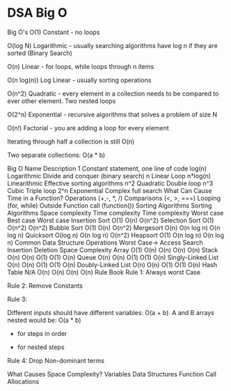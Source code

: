 # DSA Big O
Big O's
O(1) Constant - no loops

O(log N) Logarithmic - usually searching algorithms have log n if they are sorted (Binary Search)

O(n) Linear - for loops, while loops through n items

O(n log(n)) Log Linear - usually sorting operations

O(n^2) Quadratic - every element in a collection needs to be compared to ever other element. Two nested loops

O(2^n) Exponential - recursive algorithms that solves a problem of size N

O(n!) Factorial - you are adding a loop for every element

Iterating through half a collection is still O(n)

Two separate collections: O(a * b)

Big O	Name	Description
1	Constant	statement, one line of code
log(n)	Logarithmic	Divide and conquer (binary search)
n	Linear	Loop
n*log(n)	Linearithmic	Effective sorting algorithms
n^2	Quadratic	Double loop
n^3	Cubic	Triple loop
2^n	Exponential	Complex full search
What Can Cause Time in a Function?
Operations (+,-, \*, /)
Comparisons (<, >, ===)
Looping (for, while)
Outside Function call (function())
Sorting Algorithms
Sorting Algorithms	Space complexity	Time complexity	Time complexity
Worst case	Best case	Worst case
Insertion Sort	O(1)	O(n)	O(n^2)
Selection Sort	O(1)	O(n^2)	O(n^2)
Bubble Sort	O(1)	O(n)	O(n^2)
Mergesort	O(n)	O(n log n)	O(n log n)
Quicksort	O(log n)	O(n log n)	O(n^2)
Heapsort	O(1)	O(n log n)	O(n log n)
Common Data Structure Operations
Worst Case→	Access	Search	Insertion	Deletion	Space Complexity
Array	O(1)	O(n)	O(n)	O(n)	O(n)
Stack	O(n)	O(n)	O(1)	O(1)	O(n)
Queue	O(n)	O(n)	O(1)	O(1)	O(n)
Singly-Linked List	O(n)	O(n)	O(1)	O(1)	O(n)
Doubly-Linked List	O(n)	O(n)	O(1)	O(1)	O(n)
Hash Table	N/A	O(n)	O(n)	O(n)	O(n)
Rule Book
Rule 1: Always worst Case

Rule 2: Remove Constants

Rule 3:

Different inputs should have different variables: O(a + b).
A and B arrays nested would be: O(a * b)
+ for steps in order

* for nested steps

Rule 4: Drop Non-dominant terms

What Causes Space Complexity?
Variables
Data Structures
Function Call
Allocations
